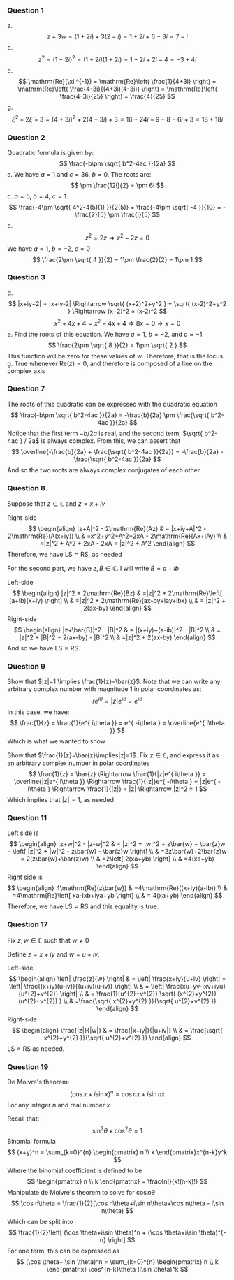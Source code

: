 ### Question 1
a.
$$
z+3w=(1+2i)+3(2-i) = 1+2i+6-3i = 7-i
$$
c.
$$
z^2=(1+2i)^2=(1+2i)(1+2i) = 1+2i+2i-4 = -3+4i
$$
e.
$$
\mathrm{Re}(\xi ^{-1}) = \mathrm{Re}\left( \frac{1}{4+3i} \right) = \mathrm{Re}\left( \frac{4-3i}{(4+3i)(4-3i)} \right) = \mathrm{Re}\left( \frac{4-3i}{25} \right) = \frac{4}{25}
$$
g.
$$
\xi^2 + 2\bar{\xi} + 3 = (4+3i)^2 + 2(4-3i) + 3 = 16 + 24i - 9 + 8-6i+3 = 18+18i
$$
### Question 2
Quadratic formula is given by:
$$
\frac{-b\pm \sqrt{ b^2-4ac }}{2a}
$$
a.
We have $a=1$ and $c=36$. $b=0$. The roots are:
$$
\pm \frac{12i}{2} = \pm 6i
$$
c.
$a=5$, $b=4$, $c=1$.
$$
\frac{-4\pm \sqrt{ 4^2-4(5)(1) }}{2(5)} = \frac{-4\pm \sqrt{ -4 }}{10} = -\frac{2}{5} \pm \frac{i}{5}
$$
e.
$$
z^2=2z \Rightarrow z^2-2z=0
$$
We have $a=1$, $b=-2$, $c=0$
$$
\frac{2\pm \sqrt{ 4 }}{2} = 1\pm \frac{2}{2} = 1\pm 1
$$
### Question 3
d.
$$
|x+iy+2| = |x+iy-2| \Rightarrow \sqrt{ (x+2)^2+y^2 } = \sqrt{ (x-2)^2+y^2 } \Rightarrow (x+2)^2 = (x-2)^2
$$
$$
x^2 + 4x + 4 = x^2 - 4x + 4 \Rightarrow 8x=0\Rightarrow x=0
$$
e.
Find the roots of this equation. We have $a=1$, $b=-2$, and $c=-1$
$$
\frac{2\pm \sqrt{ 8 }}{2} = 1\pm \sqrt{ 2 }
$$
This function will be zero for these values of $w$. Therefore, that is the locus
g.
True whenever $\mathrm{Re}(z)=0$, and therefore is composed of a line on the complex axis
### Question 7
The roots of this quadratic can be expressed with the quadratic equation
$$
\frac{-b\pm \sqrt{ b^2-4ac }}{2a} = -\frac{b}{2a} \pm \frac{\sqrt{ b^2-4ac }}{2a}
$$
Notice that the first term $-b / 2a$ is real, and the second term, $\sqrt{ b^2-4ac } / 2a$ is always complex. From this, we can assert that
$$
\overline{-\frac{b}{2a} + \frac{\sqrt{ b^2-4ac }}{2a}} = -\frac{b}{2a} - \frac{\sqrt{ b^2-4ac }}{2a}
$$
And so the two roots are always complex conjugates of each other
### Question 8
Suppose that $z\in \mathbb{C}$ and $z=x+iy$

Right-side
$$
\begin{align}
|z+A|^2 - 2\mathrm{Re}(Az) & = |x+iy+A|^2 - 2\mathrm{Re}(A(x+iy)) \\
 & =x^2+y^2+A^2+2xA - 2\mathrm{Re}(Ax+iAy) \\
 & =|z|^2 + A^2 + 2xA - 2xA = |z|^2 + A^2
\end{align}
$$
Therefore, we have $\mathrm{LS=RS}$, as needed

For the second part, we have $z,B\in \mathbb{C}$. I will write $B=a+ib$

Left-side
$$
\begin{align}
|z|^2 + 2\mathrm{Re}(Bz) & =|z|^2 + 2\mathrm{Re}\left[ (a+ib)(x+iy) \right]  \\
 & =|z|^2 + 2\mathrm{Re}(ax-by+iay+ibx) \\
 & = |z|^2 + 2(ax-by)
\end{align}
$$
Right-side
$$
\begin{align}
|z+\bar{B}|^2 - |B|^2 & = |(x+iy)+(a-ib)|^2 - |B|^2 \\
 & = |z|^2 + |B|^2 + 2(ax-by) - |B|^2 \\
 & =|z|^2 + 2(ax-by)
\end{align}
$$
And so we have $\mathrm{LS=RS}$.
### Question 9
Show that $|z|=1 \implies \frac{1}{z}=\bar{z}$. Note that we can write any arbitrary complex number with magnitude 1 in polar coordinates as:
$$
re^{ i\theta } = |z|e^{ i\theta } = e^{ i\theta }
$$
In this case, we have:
$$
\frac{1}{z} = \frac{1}{e^{ i\theta }} = e^{ -i\theta } = \overline{e^{ i\theta }}
$$
Which is what we wanted to show

Show that $\frac{1}{z}=\bar{z}\implies|z|=1$. Fix $z\in \mathbb{C}$, and express it as an arbitrary complex number in polar coordinates
$$
\frac{1}{z} = \bar{z} \Rightarrow \frac{1}{|z|e^{ i\theta }} = \overline{|z|e^{ i\theta }} \Rightarrow \frac{1}{|z|}e^{ -i\theta } = |z|e^{ -i\theta } \Rightarrow \frac{1}{|z|} = |z| \Rightarrow |z|^2 = 1
$$
Which implies that $|z|=1$, as needed
### Question 11
Left side is
$$
\begin{align}
|z+w|^2 - |z-w|^2 & = |z|^2 + |w|^2 + z\bar{w} + \bar{z}w - \left[ |z|^2 + |w|^2 - z\bar{w} - \bar{z}w \right]  \\
 & =2z\bar{w}+2\bar{z}w = 2(z\bar{w}+\bar{z}w) \\
 & =2\left[ 2(xa+yb) \right]  \\
 & =4(xa+yb)
\end{align}
$$
Right side is
$$
\begin{align}
4\mathrm{Re}(z\bar{w}) & =4\mathrm{Re}((x+iy)(a-ib)) \\
 & =4\mathrm{Re}\left[ xa-ixb+iya+yb \right]  \\
 & = 4(xa+yb)
\end{align}
$$
Therefore, we have $\mathrm{LS=RS}$ and this equality is true.
### Question 17
Fix $z,w\in \mathbb{C}$ such that $w\neq 0$

Define $z=x+iy$ and $w=u+iv$.

Left-side
$$
\begin{align}
\left| \frac{z}{w} \right|  & = \left| \frac{x+iy}{u+iv} \right| = \left| \frac{(x+iy)(u-iv)}{(u+iv)(u-iv)} \right|  \\
 & = \left| \frac{xu+yv-ixv+iyu}{u^{2}+v^{2}} \right|  \\
 & = \frac{1}{u^{2}+v^{2}} \sqrt{ (x^{2}+y^{2})(u^{2}+v^{2}) } \\
 & =\frac{\sqrt{ x^{2}+y^{2} }}{\sqrt{ u^{2}+v^{2} }}
\end{align}
$$
Right-side
$$
\begin{align}
\frac{|z|}{|w|} & = \frac{|x+iy|}{|u+iv|} \\
 & = \frac{\sqrt{ x^{2}+y^{2} }}{\sqrt{ u^{2}+v^{2} }}
\end{align}
$$
$\mathrm{LS=RS}$ as needed.
### Question 19
De Moivre's theorem:
$$
(\cos x+i \sin x)^n=\cos nx+i \sin nx
$$
For any integer $n$ and real number $x$

Recall that:
$$
\sin ^{2}\theta+\cos ^{2}\theta=1
$$
Binomial formula
$$
(x+y)^n = \sum_{k=0}^{n} \begin{pmatrix}
n \\
k
\end{pmatrix}x^{n-k}y^k
$$
Where the binomial coefficient is defined to be
$$
\begin{pmatrix}
n \\
k
\end{pmatrix} = \frac{n!}{k!(n-k)!}
$$
Manipulate de Moivre's theorem to solve for $\cos n\theta$
$$
\cos n\theta = \frac{1}{2}(\cos n\theta+i\sin n\theta+\cos n\theta - i\sin n\theta)
$$
Which can be split into
$$
\frac{1}{2}\left[ (\cos \theta+i\sin \theta)^n + (\cos \theta+i\sin \theta)^{-n} \right]
$$
For one term, this can be expressed as
$$
(\cos \theta+i\sin \theta)^n = \sum_{k=0}^{n} \begin{pmatrix}
n \\
k
\end{pmatrix} \cos^{n-k}\theta (i\sin \theta)^k
$$
